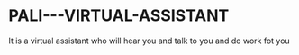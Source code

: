# PALI---VIRTUAL-ASSISTANT
It is a virtual assistant who will hear you and talk to you and do work fot you
